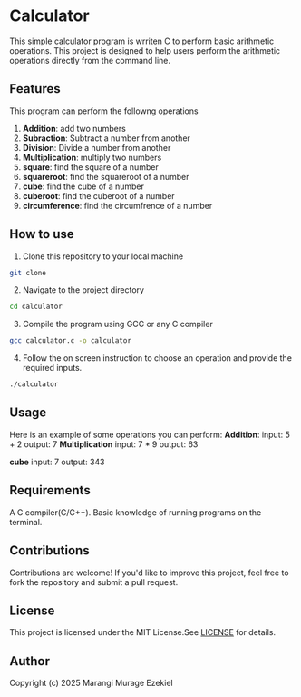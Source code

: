# Calculator
This simple calculator program is wrriten C to perform basic arithmetic operations. This project is designed to help users perform the arithmetic operations directly from the command line.

## Features
This program can perform the followng operations
1. **Addition**: add two numbers
2. **Subraction**: Subtract a number from another
3. **Division**: Divide a number from another
4. **Multiplication**: multiply two numbers
5. **square**: find the square of a number
6. **squareroot**: find the squareroot of a number
7. **cube**: find the cube of a number
8. **cuberoot**: find the cuberoot of a number
9. **circumference**: find the circumfrence of a number

## How to use
1. Clone this repository to your local machine
```bash
git clone 
```
2. Navigate to the project directory

```bash
cd calculator
```
3. Compile the program using GCC or any C compiler

```bash
gcc calculator.c -o calculator
```
4. Follow the on screen instruction to choose an operation and provide the required inputs.
```bash
./calculator
```
## Usage
Here is an example of some operations you can perform:
**Addition**: 
input: 5 + 2
output: 7
**Multiplication**
input: 7 * 9
output: 63

**cube**
input: 7
output: 343


## Requirements
A C compiler(C/C++).
Basic knowledge of running programs on the terminal.

## Contributions

Contributions are welcome! If you'd like to improve this project, feel free to fork the repository and submit a pull request.

## License
This project is licensed under the MIT License.See [LICENSE](license) for details.


## Author
Copyright (c) 2025 Marangi Murage Ezekiel
